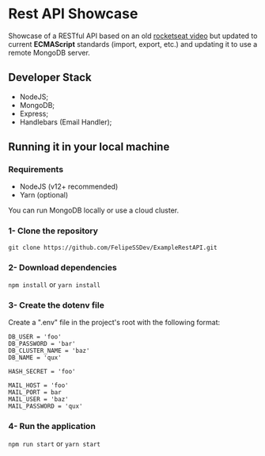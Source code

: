 # Rest API Showcase

Showcase of a RESTful API based on an old [rocketseat video](https://www.youtube.com/watch?v=BN_8bCfVp88) but updated to current **ECMAScript** standards (import, export, etc.) and updating it to use a remote MongoDB server.

## Developer Stack

- NodeJS;
- MongoDB;
- Express;
- Handlebars (Email Handler);

## Running it in your local machine

### Requirements

- NodeJS (v12+ recommended)
- Yarn (optional)

You can run MongoDB locally or use a cloud cluster.

### 1- Clone the repository

`git clone https://github.com/FelipeSSDev/ExampleRestAPI.git`

### 2- Download dependencies

`npm install` or `yarn install`

### 3- Create the dotenv file

Create a ".env" file in the project's root with the following format:

```
DB_USER = 'foo'
DB_PASSWORD = 'bar'
DB_CLUSTER_NAME = 'baz'
DB_NAME = 'qux'

HASH_SECRET = 'foo'

MAIL_HOST = 'foo'
MAIL_PORT = bar
MAIL_USER = 'baz'
MAIL_PASSWORD = 'qux'
```

### 4- Run the application

`npm run start` or `yarn start`
